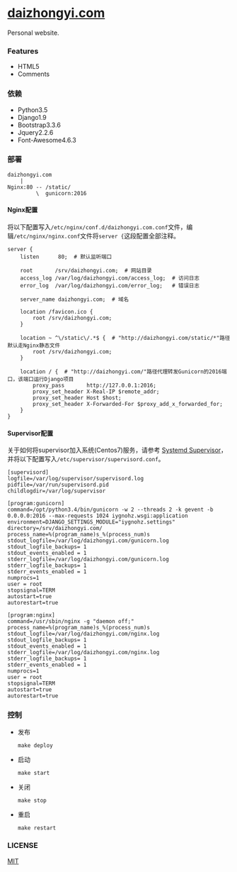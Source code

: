 # [daizhongyi.com](http://daizhongyi.com)

Personal website.

### Features

- HTML5
- Comments

### 依赖

- Python3.5
- Django1.9
- Bootstrap3.3.6
- Jquery2.2.6
- Font-Awesome4.6.3

### 部署

```
daizhongyi.com
    |
Nginx:80 -- /static/
         \  gunicorn:2016
```

#### Nginx配置

将以下配置写入`/etc/nginx/conf.d/daizhongyi.com.conf`文件，编辑`/etc/nginx/nginx.conf`文件将`server {`这段配置全部注释。
```
server {
    listen      80;  # 默认监听端口

    root       /srv/daizhongyi.com;  # 网站目录
    access_log /var/log/daizhongyi.com/access_log;  # 访问日志
    error_log  /var/log/daizhongyi.com/error_log;   # 错误日志

    server_name daizhongyi.com;  # 域名

    location /favicon.ico {
        root /srv/daizhongyi.com;
    }

    location ~ ^\/static\/.*$ {  # "http://daizhongyi.com/static/*"路径默认走Nginx静态文件
        root /srv/daizhongyi.com;
    }

    location / {  # "http://daizhongyi.com/"路径代理转发Gunicorn的2016端口，该端口运行Django项目
        proxy_pass       http://127.0.0.1:2016;
        proxy_set_header X-Real-IP $remote_addr;
        proxy_set_header Host $host;
        proxy_set_header X-Forwarded-For $proxy_add_x_forwarded_for;
    }
}

```

#### Supervisor配置

关于如何将supervisor加入系统(Centos7)服务，请参考 [Systemd Supervisor](https://github.com/zokeber/supervisor-systemd)，并将以下配置写入`/etc/supervisor/supervisord.conf`。

```
[supervisord]
logfile=/var/log/supervisor/supervisord.log
pidfile=/var/run/supervisord.pid
childlogdir=/var/log/supervisor

[program:gunicorn]
command=/opt/python3.4/bin/gunicorn -w 2 --threads 2 -k gevent -b 0.0.0.0:2016 --max-requests 1024 iygnohz.wsgi:application
environment=DJANGO_SETTINGS_MODULE="iygnohz.settings"
directory=/srv/daizhongyi.com/
process_name=%(program_name)s_%(process_num)s
stdout_logfile=/var/log/daizhongyi.com/gunicorn.log
stdout_logfile_backups= 1
stdout_events_enabled = 1
stderr_logfile=/var/log/daizhongyi.com/gunicorn.log
stderr_logfile_backups= 1
stderr_events_enabled = 1
numprocs=1
user = root
stopsignal=TERM
autostart=true
autorestart=true

[program:nginx]
command=/usr/sbin/nginx -g "daemon off;"
process_name=%(program_name)s_%(process_num)s
stdout_logfile=/var/log/daizhongyi.com/nginx.log
stdout_logfile_backups= 1
stdout_events_enabled = 1
stderr_logfile=/var/log/daizhongyi.com/nginx.log
stderr_logfile_backups= 1
stderr_events_enabled = 1
numprocs=1
user = root
stopsignal=TERM
autostart=true
autorestart=true
```

### 控制

- 发布

    ```
    make deploy
    ```
- 启动

    ```
    make start
    ```
- 关闭

    ```
    make stop
    ```
- 重启

    ```
    make restart
    ```

### LICENSE
[MIT](https://github.com/iygnohz/iygnohz/blob/master/LICENSE)
